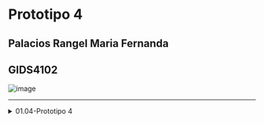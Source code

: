 # Prototipo 4
## Palacios Rangel Maria Fernanda
## GIDS4102

![image](https://github.com/user-attachments/assets/bca8cede-41d3-4042-8d59-e71824901bcf)

----

</details><details> <summary>01.04-Prototipo 4</summary>

### [PDF Prototipo 4][Prototipo3-Palacios Rangel Maria Fernanda.pdf](https://github.com/user-attachments/files/17612646/Prototipo4.pdf)


